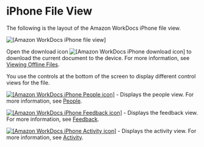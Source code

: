 # iPhone File View<a name="iphone_document_view"></a>

The following is the layout of the Amazon WorkDocs iPhone file view\.

![\[Amazon WorkDocs iPhone file view\]](http://docs.aws.amazon.com/workdocs/latest/userguide/images/iphone_document_view.png)

Open the download icon ![\[Amazon WorkDocs iPhone download icon\]](http://docs.aws.amazon.com/workdocs/latest/userguide/images/iphone_document_download_icon.png) to download the current document to the device\. For more information, see [Viewing Offline Files](iphone_offline_files.md)\.

You use the controls at the bottom of the screen to display different control views for the file\. 

[![\[Amazon WorkDocs iPhone People icon\]](http://docs.aws.amazon.com/workdocs/latest/userguide/images/iphone_people_icon.png)](client_help.md#client_people) \- Displays the people view\. For more information, see [People](client_help.md#client_people)\.

[![\[Amazon WorkDocs iPhone Feedback icon\]](http://docs.aws.amazon.com/workdocs/latest/userguide/images/iphone_feedback_icon.png)](client_help.md#client_feedback) \- Displays the feedback view\. For more information, see [Feedback](client_help.md#client_feedback)\.

[![\[Amazon WorkDocs iPhone Activity icon\]](http://docs.aws.amazon.com/workdocs/latest/userguide/images/iphone_activity_icon.png)](client_help.md#client_activity) \- Displays the activity view\. For more information, see [Activity](client_help.md#client_activity)\.